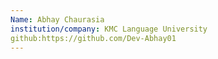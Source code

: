 ```yaml
---
Name: Abhay Chaurasia
institution/company: KMC Language University
github:https://github.com/Dev-Abhay01
---
```

